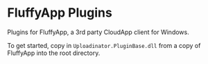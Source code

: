 FluffyApp Plugins
=================

Plugins for FluffyApp, a 3rd party CloudApp client for Windows.

To get started, copy in `Uploadinator.PluginBase.dll` from a copy of FluffyApp into the root directory.